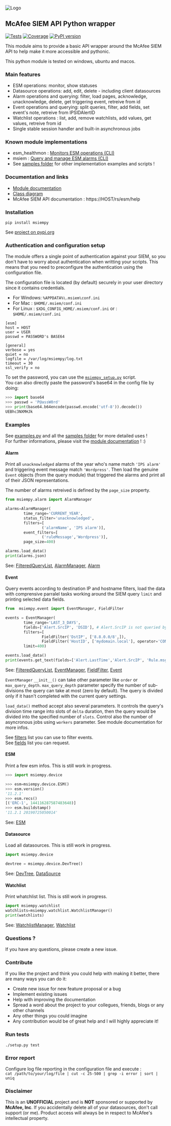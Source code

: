 ![Logo](https://avatars0.githubusercontent.com/u/50667087?s=200&v=4 "Logo") 

## McAfee SIEM API Python wrapper  

[![Tests](https://github.com/mfesiem/msiempy/workflows/test/badge.svg)](https://github.com/mfesiem/msiempy/actions)
[![Coverage](https://codecov.io/gh/mfesiem/msiempy/branch/master/graph/badge.svg)](https://codecov.io/gh/mfesiem/msiempy)
[![PyPI version](https://badge.fury.io/py/msiempy.svg)](https://badge.fury.io/py/msiempy)

This module aims to provide a basic API wrapper around the McAfee SIEM API to help make it more 
accessible and pythonic.

This python module is tested on windows, ubuntu and macos.   

### Main features
- ESM operations: monitor, show statuses  
- Datasource operations: add, edit, delete - including client datasources  
- Alarm operations and querying: filter, load pages, acknowledge, unacknowledge, delete, get triggering event, retreive from id  
- Event operations and querying: split queries, filter, add fields, set event's note, retreive from IPSIDAlertID  
- Watchlist operations : list, add, remove watchlists, add values, get values, retreive from id   
- Single stable session handler and built-in asynchronous jobs

### Known module implementations
- esm_healthmon : [Monitors ESM operations (CLI)](https://github.com/andywalden/esm_healthmon)
- msiem : [Query and manage ESM alarms (CLI)](https://github.com/tristanlatr/msiem)
- See [samples folder](https://github.com/mfesiem/msiempy/tree/master/samples) for other implementation examples and scripts !

### Documentation and links
- [Module documentation](https://mfesiem.github.io/docs/msiempy/index.html)
- [Class diagram](https://mfesiem.github.io/docs/msiempy/classes.png)
- McAfee SIEM API documentation : https://HOST/rs/esm/help

### Installation 
```
pip install msiempy
```
See [project on pypi.org](https://pypi.org/project/msiempy/)

### Authentication and configuration setup
The module offers a single point of authentication against your SIEM, so you don't have to worry about authentication when writting your scripts. This means that you need to preconfigure the authentication using the configuration file.

The configuration file is located (by default) securely in your user directory since it contains credentials.
- For Windows:  `%APPDATA%\.msiem\conf.ini`
- For Mac :     `$HOME/.msiem/conf.ini`
- For Linux :   `$XDG_CONFIG_HOME/.msiem/conf.ini` or :   `$HOME/.msiem/conf.ini`
```
[esm]
host = HOST
user = USER
passwd = PASSWORD's BASE64

[general]
verbose = yes
quiet = no
logfile = /var/log/msiempy/log.txt
timeout = 30
ssl_verify = no
```

To set the password, you can use the [`msiempy_setup.py`](https://github.com/mfesiem/msiempy/blob/master/samples/msiempy_setup.py) script.  
You can also directly paste the password's base64 in the config file by doing:  
```python
>>> import base64
>>> passwd = 'P@assW0rd'
>>> print(base64.b64encode(passwd.encode('utf-8')).decode())
UEBhc3NXMHJk
```
### Examples
See [examples.py](https://github.com/mfesiem/msiempy/tree/master/samples/examples.py) and all the [samples folder](https://github.com/mfesiem/msiempy/tree/master/samples) for more detailed uses !  
For further informations, please visit the [module documentation](https://mfesiem.github.io/docs/msiempy/index.html) ! :)  

#### Alarm
Print all `unacknowledged` alarms of the year who's name match `'IPS alarm'` and triggering event message match `'Wordpress'`. Then load the genuine `Event` objects (from the query module) that triggered the alarms and print all of their JSON representations.

The number of alarms retreived is defined by the `page_size` property.
```python
from msiempy.alarm import AlarmManager

alarms=AlarmManager(
        time_range='CURRENT_YEAR',
        status_filter='unacknowledged',
        filters=[
                ('alarmName', 'IPS alarm')],
        event_filters=[
                ('ruleMessage','Wordpress')],
        page_size=400)

alarms.load_data()
print(alarms.json)
```
See: [FilteredQueryList](https://mfesiem.github.io/docs/msiempy/index.html#msiempy.FilteredQueryList), [AlarmManager](https://mfesiem.github.io/docs/msiempy/alarm.html#msiempy.alarm.AlarmManager), [Alarm](https://mfesiem.github.io/docs/msiempy/alarm.html#msiempy.alarm.Alarm)

#### Event
Query events according to destination IP and hostname filters, load the data with comprensive parralel tasks working around the SIEM query `limit` and printing selected data fields. 
```python
from  msiempy.event import EventManager, FieldFilter

events = EventManager(
        time_range='LAST_3_DAYS',
        fields=['Alert.SrcIP', 'DSID'], # Alert.SrcIP is not queried by default # DSID is the event's datasource ID
        filters=[
                FieldFilter('DstIP', ['8.8.0.0/8',]),
                FieldFilter('HostID', ['mydomain.local'], operator='CONTAINS') ],
        limit=400)

events.load_data()
print(events.get_text(fields=['Alert.LastTime','Alert.SrcIP', 'Rule.msg']))
```
See: [FilteredQueryList](https://mfesiem.github.io/docs/msiempy/index.html#msiempy.FilteredQueryList), [EventManager](https://mfesiem.github.io/docs/msiempy/event.html#msiempy.event.EventManager), [FieldFilter](https://mfesiem.github.io/docs/msiempy/event.html#msiempy.event.FieldFilter), [Event](https://mfesiem.github.io/docs/msiempy/event.html#msiempy.event.Event)

`EventManager` `__init__()` can take other parameter like `order` or `max_query_depth`. `max_query_depth` parameter specify the number of sub-divisions the query can take at most (zero by default). The query is divided only if it hasn't completed with the current query settings.  

`load_data()` method accept also several parameters. It controls the query's division time range into slots of `delta` duration, then the query would be divided into the specified number of `slots`. Control also the number of asyncronous jobs using `workers` parameter. See  module documentation for more infos.  

See [filters](https://github.com/mfesiem/msiempy/blob/master/static/all_filters.json) list you can use to filter events.  
See [fields](https://github.com/mfesiem/msiempy/blob/master/static/all_fields.json) list you can request.

#### ESM
Print a few esm infos. This is still work in progress.
```python
>>> import msiempy.device

>>> esm=msiempy.device.ESM()
>>> esm.version()
'11.2.1'
>>> esm.recs()
[('ERC-1', 144116287587483648)]
>>> esm.buildstamp()
'11.2.1 20190725050014'
```
See: [ESM](https://mfesiem.github.io/docs/msiempy/device.html#msiempy.device.ESM)

#### Datasource
Load all datasources.  This is still work in progress.
```python
import msiempy.device

devtree = msiempy.device.DevTree()
```
See: [DevTree](https://mfesiem.github.io/docs/msiempy/device.html#msiempy.device.DevTree), [DataSource](https://mfesiem.github.io/docs/msiempy/device.html#msiempy.device.DataSource)

#### Watchlist
Print whatchlist list.  This is still work in progress.
```python
import msiempy.watchlist
watchlists=msiempy.watchlist.WatchlistManager()
print(watchlists)
```
See: [WatchlistManager](https://mfesiem.github.io/docs/msiempy/watchlist.html#msiempy.watchlist.WatchlistManager), [Watchlist](https://mfesiem.github.io/docs/msiempy/watchlist.html#msiempy.watchlist.Watchlist)

### Questions ?
If you have any questions, please create a new issue.

### Contribute
If you like the project and think you could help with making it better, there are many ways you can do it:
- Create new issue for new feature proposal or a bug
- Implement existing issues
- Help with improving the documentation
- Spread a word about the project to your collegues, friends, blogs or any other channels
- Any other things you could imagine
- Any contribution would be of great help and I will highly appreciate it! 

### Run tests
```
./setup.py test
```

### Error report
Configure log file reporting in the configuration file and execute :  
 ```cat /path/to/your/log/file | cut -c 25-500 | grep -i error | sort | uniq```

### Disclaimer
This is an **UNOFFICIAL** project and is **NOT** sponsored or supported by **McAfee, Inc**. If you accidentally delete all of your datasources, don't call support (or me). Product access will always be in respect to McAfee's intellectual property.
